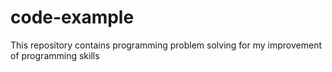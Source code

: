 # code-example
This repository contains programming problem solving for my improvement of programming skills
